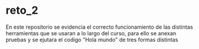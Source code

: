 # reto_2
En este repositorio se evidencia el correcto funcionamiento de las distintas herramientas que se usaran a lo largo del curso, para ello se anexan pruebas y se ejutara el codigo "Hola mundo" de tres formas distintas 
